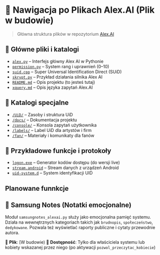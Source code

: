 # 📁 Nawigacja po Plikach Alex.AI (Plik w budowie)

> Główna struktura plików w repozytorium [Alex.AI](https://github.com/gutkowskialeksander47/Alex.Ai)

## 📂 Główne pliki i katalogi

- [`alex.py`](https://github.com/gutkowskialeksander47/Alex.Ai/blob/main/alex.py) – Interfejs główny Alex AI w Pythonie
- [`permission.py`](https://github.com/gutkowskialeksander47/Alex.Ai/blob/main/permission.py) – System rang i uprawnień ($0–$10)
- [`suid.cpp`](https://github.com/gutkowskialeksander47/Alex.Ai/blob/main/suid.cpp) – Super Universal Identification Direct (SUiD)
- [`skrypt.py`](https://github.com/gutkowskialeksander47/Alex.Ai/blob/main/skrypt.py) – Przykład działania silnika Alex AI
- [`README.md`](https://github.com/gutkowskialeksander47/Alex.Ai/blob/main/README.md) – Opis projektu (to jesteś tutaj)
- [`xquery.md`](https://github.com/gutkowskialeksander47/Alex.Ai/blob/main/xquery.md) – Opis języka zapytań Alex.AI

## 📁 Katalogi specjalne

- [`/UiD/`](https://github.com/gutkowskialeksander47/Alex.Ai/tree/main/UiD) – Zasoby i struktura UiD
- [`/docs/`](https://github.com/gutkowskialeksander47/Alex.Ai/tree/main/docs) – Dokumentacja projektu
- [`/console/`](https://github.com/gutkowskialeksander47/Alex.Ai/tree/main/console) – Konsola zapytań użytkownika
- [`/labels/`](https://github.com/gutkowskialeksander47/Alex.Ai/tree/main/labels) – Label UiD dla artystów i firm
- [`/fan/`](https://github.com/gutkowskialeksander47/Alex.Ai/tree/main/fan) – Materiały i komunikaty dla fanów

## 🧪 Przykładowe funkcje i protokoły

- [`logon.exe`](https://github.com/gutkowskialeksander47/Alex.Ai/blob/main/logon.exe) – Generator kodów dostępu (do wersji live)
- [`stream.android`](https://github.com/gutkowskialeksander47/Alex.Ai/blob/main/stream.android) – Stream danych z urządzeń Android
- [`uid-system.d`](https://github.com/gutkowskialeksander47/Alex.Ai/blob/main/uid-system.d) – System identyfikacji UID

## Planowane funnkcje

## 📝 Samsung Notes (Notatki emocjonalne)

Moduł `samsungnotes_alexai.py` służy jako emocjonalna pamięć systemu. Działa na wewnętrznych kategoriach takich jak `brudnopis`, `społeczeństwo`, `dedykowane`. Pozwala też wyświetlać raporty publiczne i cytaty przewodnie autora.

🔗 **Plik**: [W budowie)
🔐 **Dostępność**: Tylko dla właściciela systemu lub kobiety wskazanej przez niego (po aktywacji `pozwol_przeczytac_kobiecie`)
